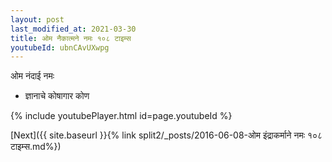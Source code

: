 ```yaml
---
layout: post
last_modified_at: 2021-03-30
title: ओम नैकात्मने नमः १०८ टाइम्स
youtubeId: ubnCAvUXwpg
---
```

 
 
 ओम नंदाई नमः  
 
 -  ज्ञानाचे कोषागार कोण 
 
  
 
  
 
 
 
 
 
 


{% include youtubePlayer.html id=page.youtubeId %}
 
[Next]({{ site.baseurl }}{% link  split2/_posts/2016-06-08-ओम इंद्राकर्माने नमः १०८ टाइम्स.md%})
 

